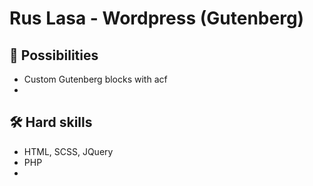 # Rus Lasa - Wordpress (Gutenberg)


## 🚀 Possibilities
- Custom Gutenberg blocks with acf
- 


## 🛠 Hard skills
- HTML, SCSS, JQuery
- PHP
- 
